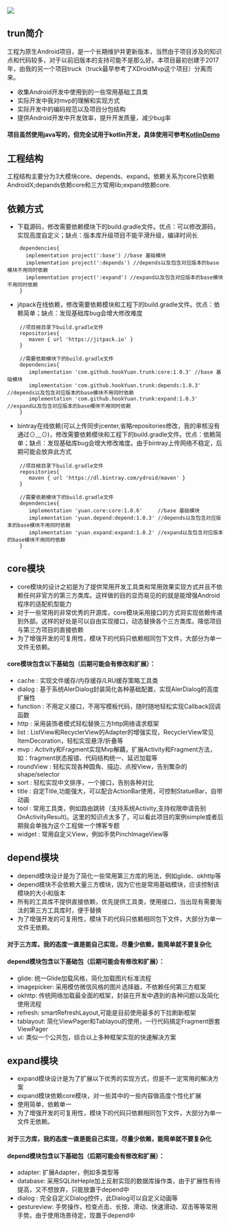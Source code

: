 [![](https://jitpack.io/v/hookYuan/trunk.svg)](https://jitpack.io/#hookYuan/trunk)

## trun简介

工程为原生Android项目，是一个长期维护并更新版本，当然由于项目涉及的知识点和代码较多，对于以前旧版本的支持可能不是那么好。本项目最初创建于2017年，由我的另一个项目truck（truck最早参考了XDroidMvp这个项目）分离而来。 

* 收集Android开发中使用到的一些常用基础工具类
* 实际开发中我对mvp的理解和实现方式
* 实际开发中的编码规范以及项目分包结构
* 提供Android开发中开发效率，提升开发质量，减少bug率

#### 项目虽然使用java写的，但完全试用于kotlin开发，具体使用可参考[KotlinDemo](https://github.com/hookYuan/KotlinDemo)

## 工程结构

工程结构主要分为3大模块core、depends、expand。依赖关系为core只依赖AndroidX;depands依赖core和三方常用lib;expand依赖core.

## 依赖方式 
  * 下载源码，修改需要依赖模块下的build.gradle文件。优点：可以修改源码，实现高度自定义；缺点：版本库升级项目不能平滑升级，编译时间长
```
    dependencies{
      implementation project(':base') //base 基础模块
      implementation project(':depends') //depends以及包含对应版本的base模块不用同时依赖
      implementation project(':expand') //expand以及包含对应版本的base模块不用同时依赖
    }
```
  * jitpack在线依赖，修改需要依赖模块和工程下的build.gradle文件。优点：依赖简单；缺点：发现基础库bug会增大修改难度
```
    //项目根目录下build.gradle文件
    repositories{
       maven { url 'https://jitpack.io' }
    }
```
  
```
    //需要依赖模块下的build.gradle文件
    dependencies{
       implementation 'com.github.hookYuan.trunk:core:1.0.3' //base 基础模块
       implementation 'com.github.hookYuan.trunk:depends:1.0.3' //depends以及包含对应版本的base模块不用同时依赖
       implementation 'com.github.hookYuan.trunk:expand:1.0.3' //expand以及包含对应版本的base模块不用同时依赖
    }
```
   * bintray在线依赖(可以上传同步jcenter,省略repositories修改，我的审核没有通过⊙﹏⊙)，修改需要依赖模块和工程下的build.gradle文件。优点：依赖简单；缺点：发现基础库bug会增大修改难度。由于bintray上传网络不稳定，后期可能会放弃此方式
```
    //项目根目录下build.gradle文件
    repositories{
       maven { url 'https://dl.bintray.com/ydroid/maven' }
    }
```
  
```
    //需要依赖模块下的build.gradle文件
    dependencies{
       implementation 'yuan.core:core:1.0.6'     //base 基础模块
       implementation 'yuan.depend:depend:1.0.3' //depends以及包含对应版本的base模块不用同时依赖
       implementation 'yuan.expand:expand:1.0.2' //expand以及包含对应版本的base模块不用同时依赖
    }
```
## core模块

  * core模块的设计之初是为了提供常用开发工具类和常用效果实现方式并且不依赖任何非官方的第三方类库。这样做的目的显而易见的的就是能增强Android程序的适配机型能力
  * 对于一些常用的非常优秀的开源库，core模块采用接口的方式将实现依赖传递到外部。这样的好处是可以自由实现接口，动态替换各个三方类库。降低项目与第三方项目的直接依赖
  * 为了增强开发的可复用性，模块下的代码只依赖相同包下文件，大部分为单一文件无依赖。

 
 #### core模块包含以下基础包（后期可能会有修改和扩展）：
 * cache : 实现文件缓存/内存缓存/LRU缓存策略工具类
 * dialog : 基于系统AlerDialog封装简化各种基础配置，实现AlerDialog的高度扩展性
 * function : 不用定义接口，不用写模板代码，随时随地轻松实现Callback回调函数
 * http : 采用装饰者模式轻松替换三方http网络请求框架
 * list : ListView和RecyclerView的Adapter的增强实现，RecyclerView常见ItemDecoration，轻松实现悬浮/折叠等
 * mvp : Activity和Fragment实现Mvp解藕，扩展Activity和Fragment方法，如：fragment状态报错、代码结构统一、延迟加载等
 * roundView : 轻松实现各种圆角、描边、点按View，告别繁杂的shape/selector
 * sort : 轻松实现中文排序，一个接口，告别各种对比
 * title : 自定Title,功能强大，可以配合ActionBar使用，可控制StatueBar，自带动画
 * tool : 常用工具类，例如路由跳转（支持系统Activity,支持权限申请告别OnActivityResult)。这里的知识点太多了，可以看此项目的案例simple或者后期我会单独为这个工程做一个博客专题
 * widget : 常用自定义View，例如手势PinchImageView等

## depend模块
  * depend模块设计是为了简化一些常用第三方库的用法，例如glide、okhttp等
  * depend模块不会依赖大量三方模块，因为它也是常用基础模块，应该控制该模块的大小和版本
  * 所有的工具库不提供直接依赖，优先提供工具类，使用接口，当出现有需要淘汰的第三方工具库时，便于替换
  * 为了增强开发的可复用性，模块下的代码只依赖相同包下文件，大部分为单一文件无依赖。
  
  #### 对于三方库，我的态度一直是能自己实现，尽量少依赖，能简单就不要复杂化
  
   #### depend模块包含以下基础包（后期可能会有修改和扩展）：
  * glide: 统一Glide加载风格，简化加载图片标准流程
  * imagepicker: 采用模仿微信风格的图片选择器，不依赖任何第三方框架
  * okhttp: 传统网络加载最全面的框架，封装在开发中遇到的各种问题以及简化使用流程
  * refresh: smartRefreshLayout,可能是目前使用最多的下拉刷新框架
  * tablayout: 简化ViewPager和Tablayou的使用，一行代码搞定Fragment嵌套ViewPager
  * ui: 类似一个公共包，综合以上多种框架实现的快速解决方案
  
  ## expand模块
  * expand模块设计是为了扩展以下优秀的实现方式，但是不一定常用的解决方案
  * expand模块依赖core模块，对一些其中的一些内容做高度个性化扩展
  * 使用简单，依赖单一
  * 为了增强开发的可复用性，模块下的代码只依赖相同包下文件，大部分为单一文件无依赖。
  
  #### 对于三方库，我的态度一直是能自己实现，尽量少依赖，能简单就不要复杂化
  
   #### depend模块包含以下基础包（后期可能会有修改和扩展）：
  * adapter: 扩展Adapter，例如多类型等
  * database: 采用SQLiteHeple加上反射实现的数据库操作类，由于扩展性有待提高，又不想放弃，只能放置于depend中
  * dialog : 完全自定义Dialog控件，此Dialog可以自定义动画等
  * gestureview: 手势操作，检查点击、长按、滑动、快速滑动、双击等等常用手势。由于使用场景待定，现置于depend中
  

